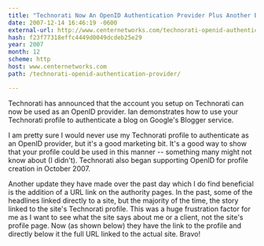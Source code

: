 ```yaml
---
title: "Technorati Now An OpenID Authentication Provider Plus Another Beneficial Update"
date: 2007-12-14 16:46:19 -0600
external-url: http://www.centernetworks.com/technorati-openid-authentication-provider/
hash: f23f77318effc4449d0049dcdeb25e29
year: 2007
month: 12
scheme: http
host: www.centernetworks.com
path: /technorati-openid-authentication-provider/

---
```


Technorati has announced that the account you setup on Technorati can now be used as an OpenID provider. Ian demonstrates how to use your Technorati profile to authenticate a blog on Google's Blogger service.



I am pretty sure I would never use my Technorati profile to authenticate as an OpenID provider, but it's a good marketing bit. It's a good way to show that your profile could be used in this manner -- something many might not know about (I didn't). Technorati also began supporting OpenID for profile creation in October 2007.







Another update they have made over the past day which I do find beneficial is the addition of a URL link on the authority pages. In the past, some of the headlines linked directly to a site, but the majority of the time, the story linked to the site's Technorati profile. This was a huge frustration factor for me as I want to see what the site says about me or a client, not the site's profile page. Now (as shown below) they have the link to the profile and directly below it the full URL linked to the actual site. Bravo!
